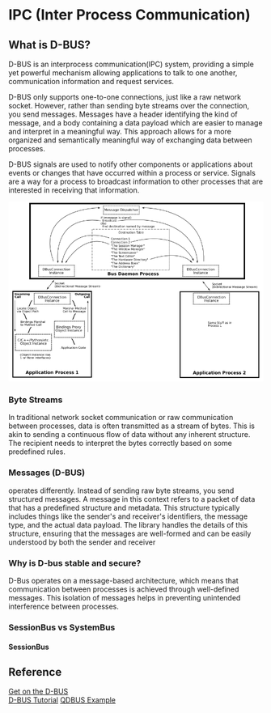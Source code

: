 # IPC (Inter Process Communication)
## What is D-BUS?
D-BUS is an interprocess communication(IPC) system, providing a simple yet powerful mechanism allowing applications to talk to one another, communication information and request services. 

 D-BUS only supports one-to-one connections, just like a raw network socket. However, rather than sending byte streams over the connection, you send messages. Messages have a header identifying the kind of message, and a body containing a data payload which are easier to manage and interpret in a meaningful way. This approach allows for a more organized and semantically meaningful way of exchanging data between processes.

D-BUS signals are used to notify other components or applications about events or changes that have occurred within a process or service. Signals are a way for a process to broadcast information to other processes that are interested in receiving that information. 

![D-BUS](./imgs/D-BUS.png)
### Byte Streams
 In traditional network socket communication or raw communication between processes, data is often transmitted as a stream of bytes. This is akin to sending a continuous flow of data without any inherent structure. The recipient needs to interpret the bytes correctly based on some predefined rules.

 ### Messages (D-BUS)
 operates differently. Instead of sending raw byte streams, you send structured messages. A message in this context refers to a packet of data that has a predefined structure and metadata. This structure typically includes things like the sender's and receiver's identifiers, the message type, and the actual data payload. The library handles the details of this structure, ensuring that the messages are well-formed and can be easily understood by both the sender and receiver

 ### Why is D-bus stable and secure?
 D-Bus operates on a message-based architecture, which means that communication between processes is achieved through well-defined messages. This isolation of messages helps in preventing unintended interference between processes.

 ### SessionBus vs SystemBus
 #### SessionBus
 


## Reference
[Get on the D-BUS](https://www.linuxjournal.com/article/7744)  
[D-BUS Tutorial](https://dbus.freedesktop.org/doc/dbus-tutorial.html#meta)
[QDBUS Example](https://github.com/tkhshmsy/qtdbus-demo/tree/main)
